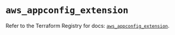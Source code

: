 # `aws_appconfig_extension`

Refer to the Terraform Registry for docs: [`aws_appconfig_extension`](https://registry.terraform.io/providers/hashicorp/aws/5.49.0/docs/resources/appconfig_extension).
